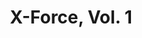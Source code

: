 ---
title: "X-Force, Vol. 1"
issue: 2A
issue_nr: 2
full_title: The Blood Hunters
subtitle: ""
story_arc: ""
crossover: ""
variant: ""
publisher: Marvel Comics
creators:
release_date: "Jul 30, 1991"
release_year: 1991
genre:
  - Action
  - Adventure
  - Super-Heroes
format: Comic
pages: 32
signed_by: ""
price: 1
---